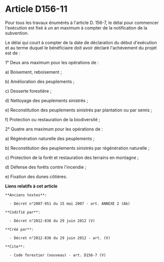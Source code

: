 # Article D156-11

Pour tous les travaux énumérés à l'article D. 156-7, le délai pour commencer l'exécution est fixé à un an maximum à compter
de la notification de la subvention. 

Le délai qui court à compter de la date de déclaration du début d'exécution et au terme duquel le bénéficiaire doit avoir
déclaré l'achèvement du projet est de : 

1° Deux ans maximum pour les opérations de : 

a) Boisement, reboisement ; 

b) Amélioration des peuplements ; 

c) Desserte forestière ; 

d) Nettoyage des peuplements sinistrés ; 

e) Reconstitution des peuplements sinistrés par plantation ou par semis ; 

f) Protection ou restauration de la biodiversité ; 

2° Quatre ans maximum pour les opérations de : 

a) Régénération naturelle des peuplements ; 

b) Reconstitution des peuplements sinistrés par régénération naturelle ; 

c) Protection de la forêt et restauration des terrains en montagne ; 

d) Défense des forêts contre l'incendie ; 

e) Fixation des dunes côtières.

**Liens relatifs à cet article**

	**Anciens textes**:

	  - Décret n°2007-951 du 15 mai 2007 - art. ANNEXE 2 (Ab)

	**Codifié par**:

	  - Décret n°2012-836 du 29 juin 2012 (V)

	**Créé par**:

	  - Décret n°2012-836 du 29 juin 2012 - art. (V)

	**Cite**:

	  - Code forestier (nouveau) - art. D156-7 (V)
